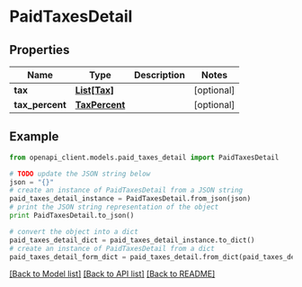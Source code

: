 # PaidTaxesDetail


## Properties
Name | Type | Description | Notes
------------ | ------------- | ------------- | -------------
**tax** | [**List[Tax]**](Tax.md) |  | [optional] 
**tax_percent** | [**TaxPercent**](TaxPercent.md) |  | [optional] 

## Example

```python
from openapi_client.models.paid_taxes_detail import PaidTaxesDetail

# TODO update the JSON string below
json = "{}"
# create an instance of PaidTaxesDetail from a JSON string
paid_taxes_detail_instance = PaidTaxesDetail.from_json(json)
# print the JSON string representation of the object
print PaidTaxesDetail.to_json()

# convert the object into a dict
paid_taxes_detail_dict = paid_taxes_detail_instance.to_dict()
# create an instance of PaidTaxesDetail from a dict
paid_taxes_detail_form_dict = paid_taxes_detail.from_dict(paid_taxes_detail_dict)
```
[[Back to Model list]](../README.md#documentation-for-models) [[Back to API list]](../README.md#documentation-for-api-endpoints) [[Back to README]](../README.md)


